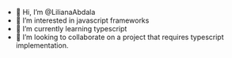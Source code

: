 - 👋 Hi, I’m @LilianaAbdala
- 👀 I’m interested in javascript frameworks
- 🌱 I’m currently learning typescript
- 💞️ I’m looking to collaborate on a project that requires typescript implementation.

<!---
LilianaAbdala/LilianaAbdala is a ✨ special ✨ repository because its `README.md` (this file) appears on your GitHub profile.
You can click the Preview link to take a look at your changes.
--->
